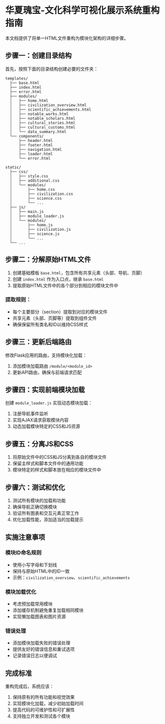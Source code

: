 # 华夏瑰宝-文化科学可视化展示系统重构指南

本文档提供了将单一HTML文件重构为模块化架构的详细步骤。

## 步骤一：创建目录结构

首先，按照下面的目录结构创建必要的文件夹：

```
templates/
  ├── base.html
  ├── index.html
  ├── error.html
  ├── modules/
  │   ├── home.html
  │   ├── civilization_overview.html
  │   ├── scientific_achievements.html
  │   ├── notable_works.html
  │   ├── notable_scholars.html
  │   ├── cultural_stories.html
  │   ├── cultural_customs.html
  │   └── data_summary.html
  └── components/
      ├── header.html
      ├── footer.html
      ├── navigation.html
      ├── loader.html
      └── error.html

static/
  ├── css/
  │   ├── style.css
  │   ├── additional.css
  │   └── modules/
  │       ├── home.css
  │       ├── civilization.css
  │       ├── science.css
  │       └── ...
  ├── js/
  │   ├── main.js
  │   ├── module_loader.js
  │   └── modules/
  │       ├── home.js
  │       ├── civilization.js
  │       ├── science.js
  │       └── ...
  └── ...
```

## 步骤二：分解原始HTML文件

1. 创建基础模板 `base.html`，包含所有共享元素（头部、导航、页脚）
2. 创建 `index.html` 作为入口点，继承 `base.html`
3. 提取原始HTML文件中的各个部分到相应的模块文件中

### 提取规则：
- 每个主要部分（section）提取到对应的模块文件
- 共享元素（头部、页脚等）提取到组件文件
- 确保保留所有类名和ID以维持CSS样式

## 步骤三：更新后端路由

修改Flask应用的路由，支持模块化加载：

1. 添加模块加载路由 `/module/<module_id>`
2. 更新API路由，确保与前端请求匹配

## 步骤四：实现前端模块加载

创建 `module_loader.js` 实现动态模块加载：

1. 注册导航事件监听
2. 实现AJAX请求获取模块内容
3. 动态加载模块特定的CSS和JS资源

## 步骤五：分离JS和CSS

1. 将原始文件中的CSS和JS分离到各自的模块文件
2. 保留主样式和脚本文件中的通用功能
3. 模块特定的样式和脚本放在相应的模块文件中

## 步骤六：测试和优化

1. 测试所有模块的加载和功能
2. 确保导航正确切换模块
3. 验证所有图表和交互元素正常工作
4. 优化加载性能，添加适当的加载提示

## 实施注意事项

### 模块ID命名规则
- 使用小写字母和下划线
- 保持与原始HTML中的ID一致
- 示例：`civilization_overview`、`scientific_achievements`

### 模块加载优化
- 考虑预加载常用模块
- 添加缓存机制避免重复加载相同模块
- 实现懒加载图表和图片资源

### 错误处理
- 添加模块加载失败的错误处理
- 提供友好的错误信息和重试选项
- 记录错误日志以便调试

## 完成标准

重构完成后，系统应该：

1. 保持原有的所有功能和视觉效果
2. 实现模块化加载，减少初始加载时间
3. 提高代码的可维护性和可扩展性
4. 支持独立开发和测试各个模块
